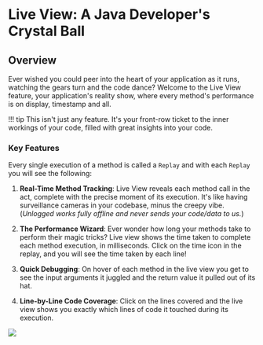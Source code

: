 # Live View: A Java Developer's Crystal Ball

## Overview

Ever wished you could peer into the heart of your application as it runs, watching the gears turn and the code dance? Welcome to the Live View feature, your application's reality show, where every method's performance is on display, timestamp and all. 

!!! tip
    This isn't just any feature. It's your front-row ticket to the inner workings of your code, filled with great insights into your code.

### Key Features

Every single execution of a method is called a ```Replay``` and with each ```Replay``` you will see the following:

1. **Real-Time Method Tracking**: Live View reveals each method call in the act, complete with the precise moment of its execution. It's like having surveillance cameras in your codebase, minus the creepy vibe.  (*Unlogged works fully offline and never sends your code/data to us.*)

2. **The Performance Wizard**: Ever wonder how long your methods take to perform their magic tricks? Live view shows the time taken to complete each method execution, in milliseconds. Click on the time icon in the replay, and you will see the time taken by each line!

3. **Quick Debugging**: On hover of each method in the live view you get to see the input arguments it juggled and the return value it pulled out of its hat. 

4. **Line-by-Line Code Coverage**: Click on the lines covered and the live view shows you exactly which lines of code it touched during its execution.

![](assets/images/liveview.gif)